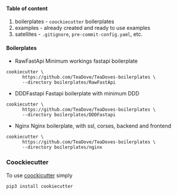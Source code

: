 #### Table of content
1. boilerplates - `coockiecutter` boilerplates
2. examples - already created and ready to use examples
3. satellites - `.gitignore`, `pre-commit-config.yaml`, etc.

#### Boilerplates
- RawFastApi
Minimum workings fastapi boilerplate
```shell
cookiecutter \
      https://github.com/TeaDove/TeaDoves-boilerplates \
      --directory boilerplates/RawFastApi
```
- DDDFastapi
Fastapi boilerplate with minimum DDD
```shell
cookiecutter \
      https://github.com/TeaDove/TeaDoves-boilerplates \
      --directory boilerplates/DDDFastapi
```
- Nginx
Nginx boilerplate, with ssl, corses, backend and frontend
```shell
cookiecutter \
      https://github.com/TeaDove/TeaDoves-boilerplates \
      --directory boilerplates/nginx
```

### Coockiecutter
To use [coockicutter](https://github.com/cookiecutter/cookiecutter) simply
```shell
pip3 install cookiecutter
```
